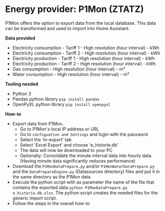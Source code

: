 # Energy provider: P1Mon (ZTATZ)

P1Mon offers the option to export data from the local database. This data can be transformed and used to import into Home Assistant.

**Data provided**
- Electricity consumption - Tariff 1 - High resolution (hour interval) - kWh
- Electricity consumption - Tariff 2 - High resolution (hour interval) - kWh
- Electricity production - Tariff 1 - High resolution (hour interval) - kWh
- Electricity production - Tariff 2 - High resolution (hour interval) - kWh
- Gas consumption - High resolution (hour interval) - m³
- Water consumption - High resolution (hour interval) - m³

**Tooling needed**
- Python 3
- Pandas python library `pip install pandas`
- OpenPyXL python library `pip install openpyxl`

**How-to**
- Export data from P1Mon.
  - Go to P1Mon's local IP address or URL
  - Go to `configuation and Settings` and login with the password
  - Select the 'in-export' tab
  - Select 'Excel Export' and choose 'e_historie.db'
  - The data will now be downloaded to your PC
  - Optionally: Consolidate the minute interval data into hourly data. (Having minute data significantly reduces performance)
- Download the `P1MonDataPrepare.py` and/or `P1MonWaterDataPrepare.py` and the `DataPrepareEngine.py` (Datasources directory) files and put it in the same directory as the P1Mon data
- Execute the python script with as parameter the name of the file that contains the exported data `python P1MonDataPrepare.py e_historie.db.xlsx`. The python script creates the needed files for the generic import script.
- Follow the steps in the overall how-to
